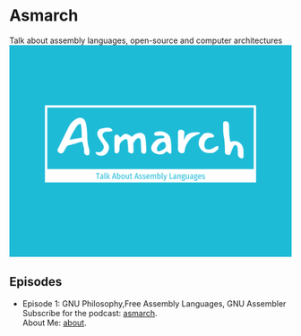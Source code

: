 # Asmarch
Talk about assembly languages, open-source and computer architectures
![asmarch logo](asmarch.png "asmarch logo")
## Episodes
+ Episode 1: GNU Philosophy,Free Assembly Languages, GNU Assembler
Subscribe for the podcast: [asmarch](https://vrstanchev.github.io/asmarch/feed.xml).  
About Me: [about](https://vrstanchev.github.io/vrstanchev).
